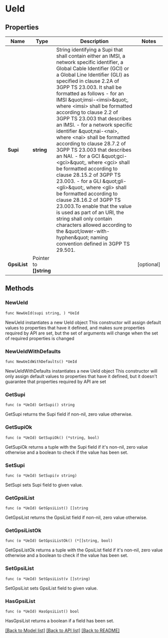 # UeId

## Properties

Name | Type | Description | Notes
------------ | ------------- | ------------- | -------------
**Supi** | **string** | String identifying a Supi that shall contain either an IMSI, a network specific identifier, a Global Cable Identifier (GCI) or a Global Line Identifier (GLI) as specified in clause  2.2A of 3GPP TS 23.003. It shall be formatted as follows  - for an IMSI \&quot;imsi-&lt;imsi&gt;\&quot;, where &lt;imsi&gt; shall be formatted according to clause 2.2    of 3GPP TS 23.003 that describes an IMSI.  - for a network specific identifier \&quot;nai-&lt;nai&gt;, where &lt;nai&gt; shall be formatted    according to clause 28.7.2 of 3GPP TS 23.003 that describes an NAI.  - for a GCI \&quot;gci-&lt;gci&gt;\&quot;, where &lt;gci&gt; shall be formatted according to clause 28.15.2    of 3GPP TS 23.003.  - for a GLI \&quot;gli-&lt;gli&gt;\&quot;, where &lt;gli&gt; shall be formatted according to clause 28.16.2 of    3GPP TS 23.003.To enable that the value is used as part of an URI, the string shall    only contain characters allowed according to the \&quot;lower-with-hyphen\&quot; naming convention    defined in 3GPP TS 29.501.  | 
**GpsiList** | Pointer to **[]string** |  | [optional] 

## Methods

### NewUeId

`func NewUeId(supi string, ) *UeId`

NewUeId instantiates a new UeId object
This constructor will assign default values to properties that have it defined,
and makes sure properties required by API are set, but the set of arguments
will change when the set of required properties is changed

### NewUeIdWithDefaults

`func NewUeIdWithDefaults() *UeId`

NewUeIdWithDefaults instantiates a new UeId object
This constructor will only assign default values to properties that have it defined,
but it doesn't guarantee that properties required by API are set

### GetSupi

`func (o *UeId) GetSupi() string`

GetSupi returns the Supi field if non-nil, zero value otherwise.

### GetSupiOk

`func (o *UeId) GetSupiOk() (*string, bool)`

GetSupiOk returns a tuple with the Supi field if it's non-nil, zero value otherwise
and a boolean to check if the value has been set.

### SetSupi

`func (o *UeId) SetSupi(v string)`

SetSupi sets Supi field to given value.


### GetGpsiList

`func (o *UeId) GetGpsiList() []string`

GetGpsiList returns the GpsiList field if non-nil, zero value otherwise.

### GetGpsiListOk

`func (o *UeId) GetGpsiListOk() (*[]string, bool)`

GetGpsiListOk returns a tuple with the GpsiList field if it's non-nil, zero value otherwise
and a boolean to check if the value has been set.

### SetGpsiList

`func (o *UeId) SetGpsiList(v []string)`

SetGpsiList sets GpsiList field to given value.

### HasGpsiList

`func (o *UeId) HasGpsiList() bool`

HasGpsiList returns a boolean if a field has been set.


[[Back to Model list]](../README.md#documentation-for-models) [[Back to API list]](../README.md#documentation-for-api-endpoints) [[Back to README]](../README.md)


